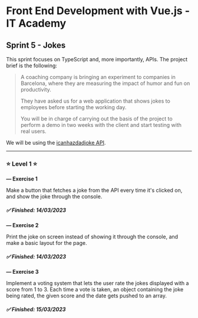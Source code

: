# Front End Development with Vue.js - IT Academy

## **Sprint 5 - Jokes**

This sprint focuses on TypeScript and, more importantly, APIs. The project brief is the following:

> A coaching company is bringing an experiment to companies in Barcelona, where they are measuring the impact of humor and fun on productivity.
>
> They have asked us for a web application that shows jokes to employees before starting the working day.
>
> You will be in charge of carrying out the basis of the project to perform a demo in two weeks with the client and start testing with real users.

We will be using the [icanhazdadjoke API](https://icanhazdadjoke.com/api).

---

### ⭐ **Level 1** ⭐

**— Exercise 1**

Make a button that fetches a joke from the API every time it's clicked on, and show the joke through the console.

##### ✅ Finished: 14/03/2023

**— Exercise 2**

Print the joke on screen instead of showing it through the console, and make a basic layout for the page.

##### ✅ Finished: 14/03/2023

**— Exercise 3**

Implement a voting system that lets the user rate the jokes displayed with a score from 1 to 3. Each time a vote is taken, an object containing the joke being rated, the given score and the date gets pushed to an array.

##### ✅ Finished: 15/03/2023
